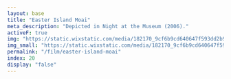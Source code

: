```yaml
---
layout: base
title: "Easter Island Moai"
meta_description: "Depicted in Night at the Museum (2006)."
activeF: true
img: "https://static.wixstatic.com/media/182170_9cf6b9cd640647f593dd2b90b86b2e60~mv2.jpg"
img_small: "https://static.wixstatic.com/media/182170_9cf6b9cd640647f593dd2b90b86b2e60~mv2.jpg"
permalink: "/film/easter-island-moai"
index: 20
display: "false"
---
```

